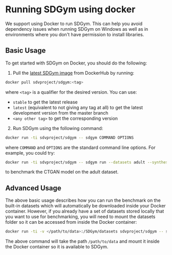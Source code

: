 # Running SDGym using docker
We support using Docker to run SDGym. This can help you avoid dependency issues when running SDGym
on Windows as well as in environments where you don't have permission to install libraries.

## Basic Usage
To get started with SDGym on Docker, you should do the following:

1. Pull the [latest SDGym image](https://hub.docker.com/r/sdvproject/sdgym) from DockerHub by running:

```bash
docker pull sdvproject/sdgym:<tag>
```

where `<tag>` is a qualifier for the desired version. You can use:
 - `stable` to get the latest release
 - `latest` (equivalent to not giving any tag at all) to get the latest development version from the master branch
 - `<any other tag>` to get the corresponding version

2. Run SDGym using the following command:

```bash
docker run -ti sdvproject/sdgym -- sdgym COMMAND OPTIONS
```

where `COMMAND` and `OPTIONS` are the standard command line options. For example, you could try:

```bash
docker run -ti sdvproject/sdgym -- sdgym run --datasets adult --synthesizer sdv.tabular.CTGANSynthesizer
```

to benchmark the CTGAN model on the adult dataset.

## Advanced Usage
The above basic usage describes how you can run the benchmark on the built-in datasets which will 
automatically be downloaded inside your Docker container. However, if you already have a set of 
datasets stored locally that you want to use for benchmarking, you will need to mount the datasets
folder so it can be accessed from inside the Docker container:

```bash
docker run -ti -v </path/to/data>:/SDGym/datasets sdvproject/sdgym -- sdgym run --datasets-path /SDGym/datasets OPTIONS
```

The above command will take the path  `/path/to/data` and mount it inside the Docker container so
it is available to SDGym.
